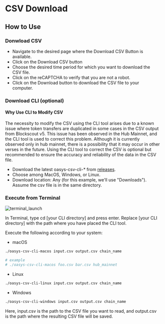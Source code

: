 # CSV Download

## How to Use

### Donwload CSV
- Navigate to the desired page where the Download CSV Button is available.
- Click on the Download CSV button
- Choose the desired time period for which you want to download the CSV file.
- Click on the reCAPTCHA to verify that you are not a robot.
- Click on the Download button to download the CSV file to your computer.

### Download CLI (optional)

#### Why Use CLI to Modify CSV
The necessity to modify the CSV using the CLI tool arises due to a known issue
where token transfers are duplicated in some cases in the CSV output from Blockscout v5.
This issue has been observed in the Hub Mainnet, and the CLI tool is used to correct this problem.
Although it is currently observed only in hub mainnet, there is a possibility that it may occur in other verses in the future.
Using the CLI tool to correct the CSV is optional but recommended to ensure the accuracy and reliability of the data in the CSV file.

- Download the latest oasys-csv-cli-* from [releases](https://github.com/oasysgames/explorer-csv-cli/releases).
- Choose among MacOS, Windows, or Linux.
- Download location: Any (for this example, we'll use "Downloads").
Assume the csv file is in the same directory.

### Execute from Terminal

![terminal_launch](/img/tutorial/explorerCsvCliTerminal.jpg)

In Terminal, type cd [your CLI directory] and press enter. Replace [your CLI directory] with the path where you have placed the CLI tool.

Execute the following according to your system:

- macOS

```bash
./oasys-csv-cli-macos input.csv output.csv chain_name

# example
# ./oasys-csv-cli-macos foo.csv bar.csv hub_mainnet
```

- Linux

```bash
./oasys-csv-cli-linux input.csv output.csv chain_name
```

- Windows

```bash
./oasys-csv-cli-windows input.csv output.csv chain_name
```

Here, input.csv is the path to the CSV file you want to read, and output.csv is the path where the resulting CSV file will be saved.
